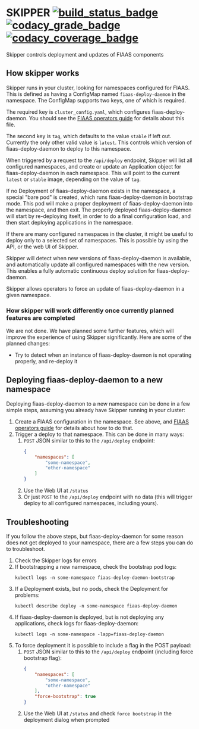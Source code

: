 # SKIPPER [![build_status_badge]][build_status] [![codacy_grade_badge]][codacy_grade] [![codacy_coverage_badge]][codacy_coverage]

Skipper controls deployment and updates of FIAAS components

[build_status_badge]: https://travis-ci.org/fiaas/skipper.svg?branch=master "Build Status"
[build_status]: https://travis-ci.org/fiaas/skipper
[codacy_grade_badge]: https://api.codacy.com/project/badge/Grade/59dbd659e01f4e04ad724ae4c8abe2d5 "Codacy Grade"
[codacy_grade]: https://app.codacy.com/app/fiaas/skipper?utm_source=github.com&utm_medium=referral&utm_content=fiaas/skipper&utm_campaign=badger
[codacy_coverage_badge]: https://api.codacy.com/project/badge/Coverage/59dbd659e01f4e04ad724ae4c8abe2d5 "Codacy Coverage"
[codacy_coverage]: https://www.codacy.com/app/fiaas/skipper?utm_source=github.com&utm_medium=referral&utm_content=fiaas/skipper&utm_campaign=Badge_Coverage

## How skipper works

Skipper runs in your cluster, looking for namespaces configured for FIAAS. This is defined as having a ConfigMap named `fiaas-deploy-daemon` in the namespace. The ConfigMap supports two keys, one of which is required.
 
The required key is `cluster_config.yaml`, which configures fiaas-deploy-daemon. You should see the [FIAAS operators guide] for details about this file.

The second key is `tag`, which defaults to the value `stable` if left out. Currently the only other valid value is `latest`. This controls which version of fiaas-deploy-daemon to deploy to this namespace.

When triggered by a request to the `/api/deploy` endpoint, Skipper will list all configured namespaces, and create or update an Application object for fiaas-deploy-daemon in each namespace. This will point to the current `latest` or `stable` image, depending on the value of `tag`.

If no Deployment of fiaas-deploy-daemon exists in the namespace, a special "bare pod" is created, which runs fiaas-deploy-daemon in bootstrap mode. This pod will make a proper deployment of fiaas-deploy-daemon into the namespace, and then exit. The properly deployed fiaas-deploy-daemon will start by re-deploying itself, in order to do a final configuration load, and then start deploying applications in the namespace.

If there are many configured namespaces in the cluster, it might be useful to deploy only to a selected set of namespaces. This is possible by using the API, or the web UI of Skipper.

Skipper will detect when new versions of fiaas-deploy-daemon is available, and automatically update all configured namespaces with the new version. This enables a fully automatic continuous deploy solution for fiaas-deploy-daemon.

Skipper allows operators to force an update of fiaas-deploy-daemon in a given namespace.

### How skipper will work differently once currently planned features are completed

We are not done. We have planned some further features, which will improve the experience of using Skipper significantly. Here are some of the planned changes:

* Try to detect when an instance of fiaas-deploy-daemon is not operating properly, and re-deploy it

## Deploying fiaas-deploy-daemon to a new namespace

Deploying fiaas-deploy-daemon to a new namespace can be done in a few simple steps, assuming you already have Skipper running in your cluster:

1. Create a FIAAS configuration in the namespace. See above, and [FIAAS operators guide] for details about how to do that.
2. Trigger a deploy to that namespace. This can be done in many ways:
    1. `POST` JSON similar to this to the `/api/deploy` endpoint:
        ```json
        {
            "namespaces": [
                "some-namespace",
                "other-namespace"
            ]
        }
        ```
    2. Use the Web UI at `/status`
    3. Or just `POST` to the `/api/deploy` endpoint with no data (this will trigger deploy to all configured namespaces, including yours).

## Troubleshooting

If you follow the above steps, but fiaas-deploy-daemon for some reason does not get deployed to your namespace, there are a few steps you can do to troubleshoot.

1. Check the Skipper logs for errors
2. If bootstrapping a new namespace, check the bootstrap pod logs:
    ```commandline
    kubectl logs -n some-namespace fiaas-deploy-daemon-bootstrap
    ``` 
3. If a Deployment exists, but no pods, check the Deployment for problems:
    ```commandline
    kubectl describe deploy -n some-namespace fiaas-deploy-daemon
    ``` 
4. If fiaas-deploy-daemon is deployed, but is not deploying any applications, check logs for fiaas-deploy-daemon:
    ```commandline
    kubectl logs -n some-namespace -lapp=fiaas-deploy-daemon
    ``` 
5. To force deployment it is possible to include a flag in the POST payload:
    1. `POST` JSON similar to this to the `/api/deploy` endpoint (including force bootstrap flag):
        ```json
        {
            "namespaces": [
                "some-namespace",
                "other-namespace"
            ],
            "force-bootstrap": true
        }
        ```
    2. Use the Web UI at `/status` and check `force bootstrap` in the deployment dialog when prompted
    

[FIAAS operators guide]: https://github.com/fiaas/fiaas-deploy-daemon/blob/master/docs/operator_guide.md
